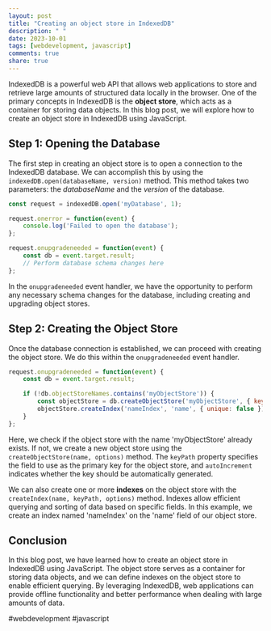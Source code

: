 ```yaml
---
layout: post
title: "Creating an object store in IndexedDB"
description: " "
date: 2023-10-01
tags: [webdevelopment, javascript]
comments: true
share: true
---
```


IndexedDB is a powerful web API that allows web applications to store and retrieve large amounts of structured data locally in the browser. One of the primary concepts in IndexedDB is the **object store**, which acts as a container for storing data objects. In this blog post, we will explore how to create an object store in IndexedDB using JavaScript.

## Step 1: Opening the Database ##

The first step in creating an object store is to open a connection to the IndexedDB database. We can accomplish this by using the `indexedDB.open(databaseName, version)` method. This method takes two parameters: the *databaseName* and the *version* of the database.

```javascript
const request = indexedDB.open('myDatabase', 1);

request.onerror = function(event) {
    console.log('Failed to open the database');
};

request.onupgradeneeded = function(event) {
    const db = event.target.result;
    // Perform database schema changes here
};
```

In the `onupgradeneeded` event handler, we have the opportunity to perform any necessary schema changes for the database, including creating and upgrading object stores.

## Step 2: Creating the Object Store ##

Once the database connection is established, we can proceed with creating the object store. We do this within the `onupgradeneeded` event handler.

```javascript
request.onupgradeneeded = function(event) {
    const db = event.target.result;

    if (!db.objectStoreNames.contains('myObjectStore')) {
        const objectStore = db.createObjectStore('myObjectStore', { keyPath: 'id', autoIncrement: true });
        objectStore.createIndex('nameIndex', 'name', { unique: false });
    }
};
```

Here, we check if the object store with the name 'myObjectStore' already exists. If not, we create a new object store using the `createObjectStore(name, options)` method. The `keyPath` property specifies the field to use as the primary key for the object store, and `autoIncrement` indicates whether the key should be automatically generated.

We can also create one or more **indexes** on the object store with the `createIndex(name, keyPath, options)` method. Indexes allow efficient querying and sorting of data based on specific fields. In this example, we create an index named 'nameIndex' on the 'name' field of our object store.

## Conclusion ##

In this blog post, we have learned how to create an object store in IndexedDB using JavaScript. The object store serves as a container for storing data objects, and we can define indexes on the object store to enable efficient querying. By leveraging IndexedDB, web applications can provide offline functionality and better performance when dealing with large amounts of data.

#webdevelopment #javascript
